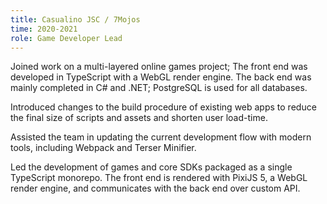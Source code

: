 ```yaml
---
title: Casualino JSC / 7Mojos
time: 2020-2021
role: Game Developer Lead
---
```


Joined work on a multi-layered online games project; The front end was developed in TypeScript with a WebGL render engine. The back end was mainly completed in C# and .NET; PostgreSQL is used for all databases.

Introduced changes to the build procedure of existing web apps to reduce the final size of scripts and assets and shorten user load-time.

Assisted the team in updating the current development flow with modern tools, including Webpack and Terser Minifier.

Led the development of games and core SDKs packaged as a single TypeScript monorepo. The front end is rendered with PixiJS 5, a WebGL render engine, and communicates with the back end over custom API.


